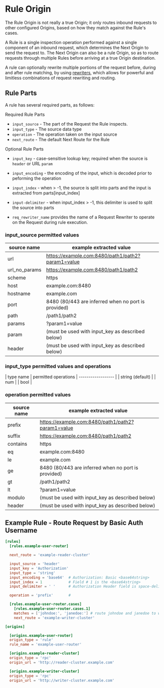 # Rule Origin

The Rule Origin is not really a true Origin; it only routes inbound requests to other configured Origins, based on how they match against the Rule's cases.

A Rule is a single inspection operation performed against a single component of an inbound request, which determines the Next Origin to send the request to. The Next Origin can also be a rule Origin, so as to route requests through multiple Rules before arriving at a true Origin destination.

A rule can optionally rewrite multiple portions of the request before, during and after rule matching, by using [rewriters](./rewriters.md), which allows for powerful and limitless combinations of request rewriting and routing.

## Rule Parts

A rule has several required parts, as follows:

Required Rule Parts

- `input_source` - The part of the Request the Rule inspects.
- `input_type` - The source data type
- `operation` - The operation taken on the input source
- `next_route` - The default Next Route for the Rule

Optional Rule Parts

- `input_key` - case-sensitive lookup key; required when the source is `header` or URL `param`
- `input_encoding` - the encoding of the input, which is decoded prior to peforming the operation
- `input_index` - when > -1, the source is split into parts and the input is extracted from parts\[input_index\]
- `input-delimiter` - when input_index > -1, this delimiter is used to split the source into parts

- `req_rewriter_name` provides the name of a Request Rewriter to operate on the Request during rule execution.

### input_source permitted values

| source name   | example extracted value                             |
| ------------- | --------------------------------------------------- |
| url           | https://example.com:8480/path1/path2?param1=value   |
| url_no_params | https://example.com:8480/path1/path2                |
| scheme        | https                                               |
| host          | example.com:8480                                    |
| hostname      | example.com                                         |
| port          | 8480 (80/443 are inferred when no port is provided) |
| path          | /path1/path2                                        |
| params        | ?param1=value                                       |
| param         | (must be used with input_key as described below)    |
| header        | (must be used with input_key as described below)    |

### input_type permitted values and operations

| type name          | permitted operations
| ------------------ | 
| string  (default)  | 
| num                |
| bool               |

### operation permitted values

| source name   | example extracted value                             |
| ------------- | --------------------------------------------------- |
| prefix           | https://example.com:8480/path1/path2?param1=value   |
| suffix | https://example.com:8480/path1/path2                |
| contains        | https                                               |
| eq          | example.com:8480                                    |
| le      | example.com                                         |
| ge          | 8480 (80/443 are inferred when no port is provided) |
| gt          | /path1/path2                                        |
| lt        | ?param1=value                                       |
| modulo         | (must be used with input_key as described below)    |
| header        | (must be used with input_key as described below)    |

## Example Rule - Route Request by Basic Auth Username

```toml
[rules]
  [rules.example-user-router]

  next_route = 'example-reader-cluster'

  input_source = 'header'
  input_key = 'Authorization'
  input_type = 'string'
  input_encoding = 'base64'  # Authorization: Basic <base64string>
  input_index = 1            # Field # 1 is the <base64string>
  input_delimiter = ' '      # Authorization Header field is space-delimited

  operation = 'prefix'       #

  [rules.example-user-router.cases]
    [rules.example-user-router.cases.1]
    matches = ['johndoe:', 'janedoe:'] # route johndoe and janedoe to writer
    next_route = 'example-writer-cluster'

[origins]

  [origins.example-user-router]
  origin_type = 'rule'
  rule_name = 'example-user-router'

  [origins.example-reader-cluster]
  origin_type = 'rpc'
  origin_url = 'http://reader-cluster.example.com'

  [origins.example-writer-cluster]
  origin_type = 'rpc'
  origin_url = 'http://writer-cluster.example.com'

```
